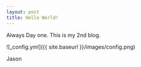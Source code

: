 ```yaml
---
layout: post
title: Hello World!
---
```


Always Day one. This is my 2nd blog. 

![_config.yml]({{ site.baseurl }}/images/config.png)

Jason
